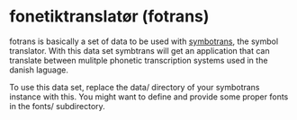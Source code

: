 fonetiktranslatør (fotrans)
===========================

fotrans is basically a set of data to be used with
[symbotrans](https://github.com/abelbabel/symbotrans), the symbol
translator. With this data set symbtrans will get an application that
can translate between mulitple phonetic transcription systems used in
the danish laguage.

To use this data set, replace the data/ directory of your symbotrans
instance with this. You might want to define and provide some proper
fonts in the fonts/ subdirectory.

